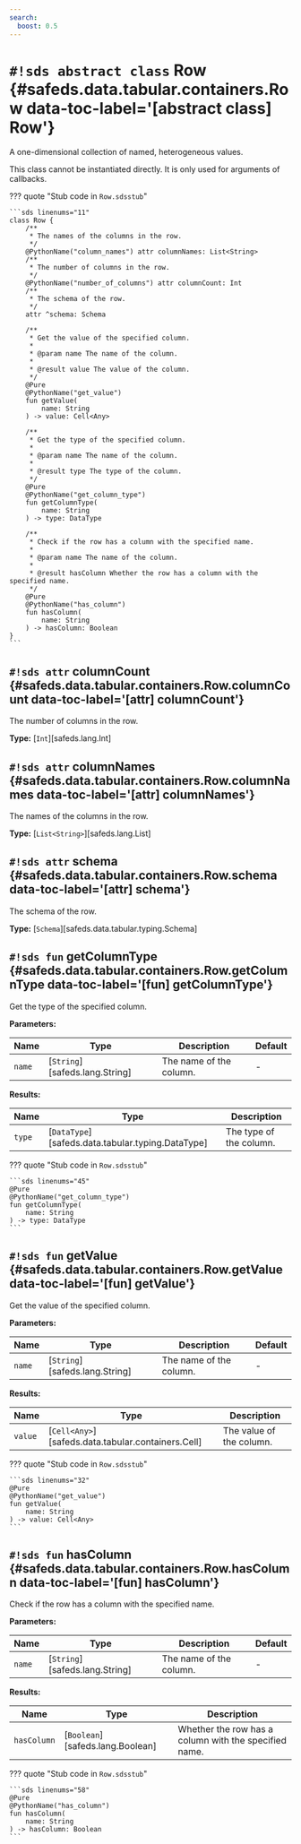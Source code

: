 ```yaml
---
search:
  boost: 0.5
---
```


# `#!sds abstract class` Row {#safeds.data.tabular.containers.Row data-toc-label='[abstract class] Row'}

A one-dimensional collection of named, heterogeneous values.

This class cannot be instantiated directly. It is only used for arguments of callbacks.

??? quote "Stub code in `Row.sdsstub`"

    ```sds linenums="11"
    class Row {
        /**
         * The names of the columns in the row.
         */
        @PythonName("column_names") attr columnNames: List<String>
        /**
         * The number of columns in the row.
         */
        @PythonName("number_of_columns") attr columnCount: Int
        /**
         * The schema of the row.
         */
        attr ^schema: Schema

        /**
         * Get the value of the specified column.
         *
         * @param name The name of the column.
         *
         * @result value The value of the column.
         */
        @Pure
        @PythonName("get_value")
        fun getValue(
            name: String
        ) -> value: Cell<Any>

        /**
         * Get the type of the specified column.
         *
         * @param name The name of the column.
         *
         * @result type The type of the column.
         */
        @Pure
        @PythonName("get_column_type")
        fun getColumnType(
            name: String
        ) -> type: DataType

        /**
         * Check if the row has a column with the specified name.
         *
         * @param name The name of the column.
         *
         * @result hasColumn Whether the row has a column with the specified name.
         */
        @Pure
        @PythonName("has_column")
        fun hasColumn(
            name: String
        ) -> hasColumn: Boolean
    }
    ```

## `#!sds attr` columnCount {#safeds.data.tabular.containers.Row.columnCount data-toc-label='[attr] columnCount'}

The number of columns in the row.

**Type:** [`Int`][safeds.lang.Int]

## `#!sds attr` columnNames {#safeds.data.tabular.containers.Row.columnNames data-toc-label='[attr] columnNames'}

The names of the columns in the row.

**Type:** [`List<String>`][safeds.lang.List]

## `#!sds attr` schema {#safeds.data.tabular.containers.Row.schema data-toc-label='[attr] schema'}

The schema of the row.

**Type:** [`Schema`][safeds.data.tabular.typing.Schema]

## `#!sds fun` getColumnType {#safeds.data.tabular.containers.Row.getColumnType data-toc-label='[fun] getColumnType'}

Get the type of the specified column.

**Parameters:**

| Name | Type | Description | Default |
|------|------|-------------|---------|
| `name` | [`String`][safeds.lang.String] | The name of the column. | - |

**Results:**

| Name | Type | Description |
|------|------|-------------|
| `type` | [`DataType`][safeds.data.tabular.typing.DataType] | The type of the column. |

??? quote "Stub code in `Row.sdsstub`"

    ```sds linenums="45"
    @Pure
    @PythonName("get_column_type")
    fun getColumnType(
        name: String
    ) -> type: DataType
    ```

## `#!sds fun` getValue {#safeds.data.tabular.containers.Row.getValue data-toc-label='[fun] getValue'}

Get the value of the specified column.

**Parameters:**

| Name | Type | Description | Default |
|------|------|-------------|---------|
| `name` | [`String`][safeds.lang.String] | The name of the column. | - |

**Results:**

| Name | Type | Description |
|------|------|-------------|
| `value` | [`Cell<Any>`][safeds.data.tabular.containers.Cell] | The value of the column. |

??? quote "Stub code in `Row.sdsstub`"

    ```sds linenums="32"
    @Pure
    @PythonName("get_value")
    fun getValue(
        name: String
    ) -> value: Cell<Any>
    ```

## `#!sds fun` hasColumn {#safeds.data.tabular.containers.Row.hasColumn data-toc-label='[fun] hasColumn'}

Check if the row has a column with the specified name.

**Parameters:**

| Name | Type | Description | Default |
|------|------|-------------|---------|
| `name` | [`String`][safeds.lang.String] | The name of the column. | - |

**Results:**

| Name | Type | Description |
|------|------|-------------|
| `hasColumn` | [`Boolean`][safeds.lang.Boolean] | Whether the row has a column with the specified name. |

??? quote "Stub code in `Row.sdsstub`"

    ```sds linenums="58"
    @Pure
    @PythonName("has_column")
    fun hasColumn(
        name: String
    ) -> hasColumn: Boolean
    ```
